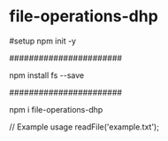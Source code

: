 # file-operations-dhp

#setup
npm init -y

#######################

npm install fs --save

#######################

npm i file-operations-dhp


// Example usage
readFile('example.txt');
